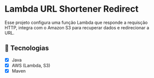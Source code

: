 # Lambda URL Shortener Redirect

Esse projeto configura uma função Lambda que responde a requisção HTTP, integra com o Amazon S3 para recuperar dados e redirecionar a URL.

## 🚀 Tecnologias
- [x] Java
- [x] AWS (Lambda, S3)
- [x] Maven

